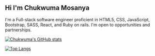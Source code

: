 ## Hi I'm Chukwuma Mosanya
I'm a Full-stack software engineer proficient in HTML5, CSS, JavaScript, Bootstrap, SASS, React, and Ruby on rails. I'm open to opportunities and partnerships.

[![Chukwuma's GitHub stats](https://github-readme-stats.vercel.app/api?username=blase147)](https://github.com/blase147/github-readme-stats)

[![Top Langs](https://github-readme-stats.vercel.app/api/top-langs/?username=blase147&layout=compact)](https://github.com/blase147/github-readme-stats)

